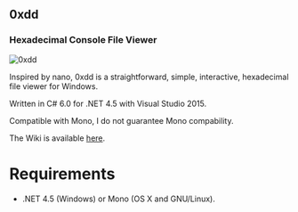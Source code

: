 ## 0xdd
### Hexadecimal Console File Viewer

![0xdd](http://didi.wcantin.ca/p/0xdd3.png)

Inspired by nano, 0xdd is a straightforward, simple, interactive, hexadecimal file viewer for Windows.

Written in C# 6.0 for .NET 4.5 with Visual Studio 2015.

Compatible with Mono, I do not guarantee Mono compability.

The Wiki is available [here](https://github.com/guitarxhero/0xDD/wiki).

# Requirements

- .NET 4.5 (Windows) or Mono (OS X and GNU/Linux).